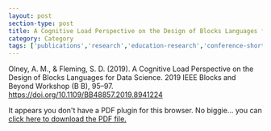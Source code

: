 ```yaml
---
layout: post
section-type: post
title: A Cognitive Load Perspective on the Design of Blocks Languages for Data Science.
category: Category
tags: ['publications','research','education-research','conference-short','datawhys','data-science','programming']
---
```


Olney, A. M., & Fleming, S. D. (2019). A Cognitive Load Perspective on the Design of Blocks Languages for Data Science. 2019 IEEE Blocks and Beyond Workshop (B B), 95–97. https://doi.org/10.1109/BB48857.2019.8941224

<object data="http://blogs.memphis.edu/aolney/files/2020/01/OlneyFleming2019-FINAL.pdf" type="application/pdf" width="100%" height="600px">
 
  <p>It appears you don't have a PDF plugin for this browser.
  No biggie... you can <a href="http://blogs.memphis.edu/aolney/files/2020/01/OlneyFleming2019-FINAL.pdf">click here to
  download the PDF file.</a></p>
  
</object>
